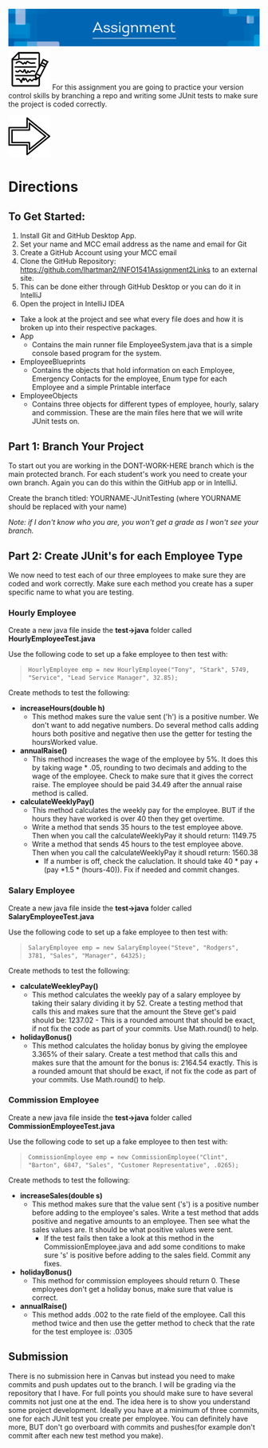 ![Assignment Banner](/assets/images/AssingBanner.PNG)
![Assignment icon](/assets/images/Assignment.png)
For this assignment you are going to practice your version control skills by branching a repo and writing some JUnit tests to make sure the project is coded correctly.

![Direction icon](/assets/images/Directions.png) 
# Directions
## To Get Started:
1. Install Git and GitHub Desktop App.
2. Set your name and MCC email address as the name and email for Git
3. Create a GitHub Account using your MCC email
4. Clone the GitHub Repository: https://github.com/lhartman2/INFO1541Assignment2Links to an external site. 
5. This can be done either through GitHub Desktop or you can do it in IntelliJ
6. Open the project in IntelliJ IDEA
  * Take a look at the project and see what every file does and how it is broken up into their respective packages.
  * App
    * Contains the main runner file EmployeeSystem.java that is a simple console based program for the system.
  * EmployeeBlueprints
    * Contains the objects that hold information on each Employee, Emergency Contacts for the employee, Enum type for each Employee and a simple Printable interface
  * EmployeeObjects
    * Contains three objects for different types of employee, hourly, salary and commission. These are the main files here that we will write JUnit tests on.

## Part 1: Branch Your Project
To start out you are working in the DONT-WORK-HERE branch which is the main protected branch. For each student's work you need to create your own branch. Again you can do this within the GitHub app or in IntelliJ. 

Create the branch titled:  YOURNAME-JUnitTesting (where YOURNAME should be replaced with your name)

*Note: if I don't know who you are, you won't get a grade as I won't see your branch.*


## Part 2: Create JUnit's for each Employee Type

We now need to test each of our three employees to make sure they are coded and work correctly. Make sure each method you create has a super specific name to what you are testing.

### Hourly Employee
Create a new java file inside the **test->java** folder called **HourlyEmployeeTest.java**

Use the following code to set up a fake employee to then test with:
>     HourlyEmployee emp = new HourlyEmployee("Tony", "Stark", 5749, "Service", "Lead Service Manager", 32.85);

Create methods to test the following:
* **increaseHours(double h)**
  * This method makes sure the value sent ('h') is a positive number. We don't want to add negative numbers. Do several method calls adding hours both positive and negative then use the getter for testing the hoursWorked value.
* **annualRaise()**
  * This method increases the wage of the employee by 5%. It does this by taking wage * .05, rounding to two decimals and adding to the wage of the employee. Check to make sure that it gives the correct raise. The employee should be paid 34.49 after the annual raise method is called.
* **calculateWeeklyPay()**
  * This method calculates the weekly pay for the employee. BUT if the hours they have worked is over 40 then they get overtime.
  * Write a method that sends 35 hours to the test employee above. Then when you call the calculateWeeklyPay it should return: 1149.75
  * Write a method that sends 45 hours to the test employee above. Then when you call the calculateWeeklyPay it shoudl return: 1560.38
    * If a number is off, check the caluclation. It should take 40 * pay + (pay *1.5 * (hours-40)). Fix if needed and commit changes.

### Salary Employee
Create a new java file inside the **test->java** folder called **SalaryEmployeeTest.java**

Use the following code to set up a fake employee to then test with:
>     SalaryEmployee emp = new SalaryEmployee("Steve", "Rodgers", 3781, "Sales", "Manager", 64325);

Create methods to test the following:
* **calculateWeekleyPay()**
  * This method calculates the weekly pay of a salary employee by taking their salary dividing it by 52. Create a testing method that calls this and makes sure that the amount the Steve get's paid should be: 1237.02 - This is a rounded amount that should be exact, if not fix the code as part of your commits. Use Math.round() to help.
* **holidayBonus()**
  * This method calculates the holiday bonus by giving the employee 3.365% of their salary. Create a test method that calls this and makes sure that the amount for the bonus is: 2164.54 exactly. This is a rounded amount that should be exact, if not fix the code as part of your commits. Use Math.round() to help.

### Commission Employee

Create a new java file inside the **test->java** folder called **CommissionEmployeeTest.java**

Use the following code to set up a fake employee to then test with:
>     CommissionEmployee emp = new CommissionEmployee("Clint", "Barton", 6847, "Sales", "Customer Representative", .0265);

Create methods to test the following:
* **increaseSales(double s)**
  * This method makes sure that the value sent ('s') is a positive number before adding to the employee's sales. Write a test method that adds positive and negative amounts to an employee. Then see what the sales values are. It should be what positive values were sent.
    * If the test fails then take a look at this method in the CommissionEmployee.java and add some conditions to make sure 's' is positive before adding to the sales field. Commit any fixes.
* **holidayBonus()**
  * This method for commission employees should return 0. These employees don't get a holiday bonus, make sure that value is correct.
* **annualRaise()**
  * This method adds .002 to the rate field of the employee. Call this method twice and then use the getter method to check that the rate for the test employee is: .0305

## Submission
There is no submission here in Canvas but instead you need to make commits and push updates out to the branch. I will be grading via the repository that I have. For full points you should make sure to have several commits not just one at the end. The idea here is to show you understand some project development. Ideally you have at a minimum of three commits, one for each JUnit test you create per employee. You can definitely have more, BUT don't go overboard with commits and pushes(for example don't commit after each new test method you make).





